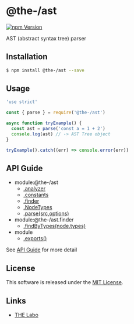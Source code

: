 @the-/ast
==========

<!---
This file is generated by @the-/templates. Do not update manually.
--->

<!-- Badge Start -->
<a name="badges"></a>

[![npm Version][bd_npm_shield_url]][bd_npm_url]

[bd_repo_url]: https://github.com/the-labo/the
[bd_npm_url]: http://www.npmjs.org/package/@the-/ast
[bd_npm_shield_url]: http://img.shields.io/npm/v/@the-/ast.svg?style=flat

<!-- Badge End -->


<!-- Description Start -->
<a name="description"></a>

AST (abstract syntax tree) parser

<!-- Description End -->


<!-- Overview Start -->
<a name="overview"></a>




<!-- Overview End -->


<!-- Sections Start -->
<a name="sections"></a>

<!-- Section from "doc/readme/01.Installation.md.hbs" Start -->

<a name="section-doc-readme-01-installation-md"></a>

Installation
-----

```bash
$ npm install @the-/ast --save
```


<!-- Section from "doc/readme/01.Installation.md.hbs" End -->

<!-- Section from "doc/readme/02.Usage.md.hbs" Start -->

<a name="section-doc-readme-02-usage-md"></a>

Usage
---------

```javascript
'use strict'

const { parse } = require('@the-/ast')

async function tryExample() {
  const ast = parse('const a = 1 + 2')
  console.log(ast) // -> AST Tree object
}

tryExample().catch((err) => console.error(err))

```


<!-- Section from "doc/readme/02.Usage.md.hbs" End -->


<!-- Sections Start -->

<a name="api"></a>

## API Guide


- module:@the-/ast
  - [.analyzer](./doc/api/api.md#module_@the-/ast.analyzer)
  - [.constants](./doc/api/api.md#module_@the-/ast.constants)
  - [.finder](./doc/api/api.md#module_@the-/ast.finder)
  - [.NodeTypes](./doc/api/api.md#module_@the-/ast.NodeTypes)
  - [.parse(src,options)](./doc/api/api.md#module_@the-/ast.parse)
- module:@the-/ast.finder
  - [.findByTypes(node,types)](./doc/api/api.md#module_@the-/ast.finder.findByTypes)
- module
  - [.exports()](./doc/api/api.md#module.exports)

See [API Guide](./doc/api/api.md) for more detail


<!-- LICENSE Start -->
<a name="license"></a>

License
-------
This software is released under the [MIT License](https://github.com/the-labo/the/blob/master/LICENSE).

<!-- LICENSE End -->


<!-- Links Start -->
<a name="links"></a>

Links
------

+ [THE Labo][the_labo_url]

[the_labo_url]: https://github.com/the-labo

<!-- Links End -->
